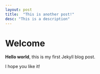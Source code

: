 ```yaml
---
layout: post
title:  "This is another post!"
desc: "This is a description"
---
```


# Welcome

**Hello world**, this is my first Jekyll blog post.

I hope you like it!